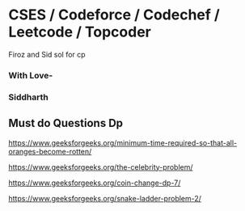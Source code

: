 # CSES / Codeforce / Codechef / Leetcode / Topcoder
Firoz and Sid sol for cp


### With Love-
### Siddharth


## Must do Questions Dp

https://www.geeksforgeeks.org/minimum-time-required-so-that-all-oranges-become-rotten/

https://www.geeksforgeeks.org/the-celebrity-problem/

https://www.geeksforgeeks.org/coin-change-dp-7/

https://www.geeksforgeeks.org/snake-ladder-problem-2/
